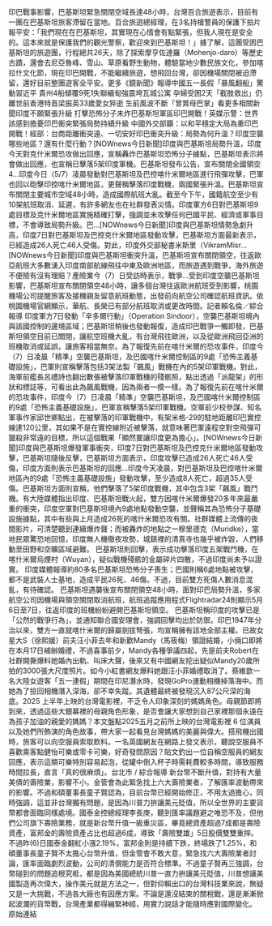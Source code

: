 印巴戰事影響，巴基斯坦緊急關閉空域長達48小時，台灣百合旅遊表示，目前有一團在巴基斯坦旅客滯留在當地。百合旅遊總經理，在3名持槍警員的保護下拍片報平安：「我們現在在巴基斯坦，其實現在心情會有點緊張，但我人現在是安全的。這本來就是保護我們的觀光警察，歡迎來到巴基斯坦！」據了解，這團受困巴基斯坦的旅遊團，行程總共26天，除了探索摩亨佐達羅（Mohenjo-daro）等歷史古蹟，還會去尼亞魯峰、雪山、草原看野生動物，體驗當地少數民族文化，參加喀拉什文化節，現在印巴開戰，不能繼續旅遊，想飛回台灣，卻因機場關閉被迫滯留，還好目前整團遊客全平安。更多《鏡新聞》報導中國五一長假「暴風翻船」驚動習近平 貴州4船傾覆9死1失聯緬甸強震垮瓦城公寓 孕婦受困2天「截肢救出」仍離世前香港特首梁振英33歲愛女猝逝 生前風波不斷「曾賞母巴掌」看更多相關新聞印度不願緊張升級 打擊恐怖分子未炸巴基斯坦軍區印巴開戰！英媒示警：世界該感到擔憂印巴衝突緊張局勢持續升級 中國外交部籲：以和平穩定大局為重印巴開戰！經部：台商距離衝突遠、一切安好印巴衝突升級：局勢為何升溫？印度空襲哪些地區？還有什麼行動？[NOWnews今日新聞]印度與巴基斯坦局勢升溫，印度今天對克什米爾恐攻做出回應，宣稱轟炸巴基斯坦恐怖分子據點，巴基斯坦表示將會做出回應，也宣稱已擊落5架印度軍機。巴基斯坦發布公告，宣布關閉全國領空4...印度今日（5/7）凌晨發動對巴基斯坦及巴控喀什米爾地區進行飛彈攻擊，巴軍也回以砲擊印控喀什米爾地區，更聲稱擊落印度戰機，兩國緊張升溫。巴基斯坦宣布關閉主要城市空域48小時，造成國際航班大亂。截至今下午，國籍航空至少有10架航班取消、延遲，有許多網友也在社群發表災情。印度軍方6日對巴基斯坦9處目標及克什米爾地區實施精確打擊，強調並未攻擊任何巴國平民、經濟或軍事目標，不會導致局勢升級。巴...[NOWnews今日新聞]印度與巴基斯坦情勢急劇升高，印度7日對巴基斯坦及巴控克什米爾地區發動攻擊，巴基斯坦方面最新表示，已經造成26人死亡46人受傷。對此，印度外交部秘書米斯里（VikramMisr...[NOWnews今日新聞]印度與巴基斯坦衝突升溫，巴基斯坦宣布關閉領空，往返歐亞航班大多數湧入印度南部航線飛往中東及歐洲地區，而旅遊遇到戰爭，海外旅遊不便險有沒有理賠？產險業今（7）日受訪時表示，戰爭...受到印度空襲巴基斯坦影響，巴基斯坦宣布關閉領空48小時，讓多個台灣往返歐洲航班受到影響，桃園機場公司提醒旅客及接機親友留意航班動態，出發前向航空公司確認航班資訊。依桃園機場官網顯示，華航、長榮已有部分航班取消或更改時間。記者賴名倫／綜合報導 印度軍方7日發動「辛多爾行動」（Operation Sindoor），空襲巴基斯坦境內與該國控制的邊境區域；巴基斯坦稍後也發動報復，造成印巴戰爭一觸即發，巴基斯坦領空目前已關閉，讓航空班機大亂，有台灣飛往歐洲，以及從歐洲飛回亞洲的班機取消或延誤，讓旅客相當無奈。為了報復先前在喀什米爾的恐攻事件，印度今（7）日凌晨「精準」空襲巴基斯坦，及巴國喀什米爾控制區的9處「恐怖主義基礎設施」，巴軍則宣稱擊落包括3架法製「飆風」戰機在內的5架印軍戰機。對此，海軍前艦長呂禮詩也翻出數張被擊落印軍戰機的殘骸照，點出透過「派龍架」的形狀和標誌等，可看出此為飆風戰機，因為兩者一模一樣。為了報復先前在喀什米爾的恐攻事件，印度今（7）日凌晨「精準」空襲巴基斯坦，及巴國喀什米爾控制區的9處「恐怖主義基礎設施」，巴軍宣稱擊落5架印軍戰機。空軍前少校參謀、知名軍事作家邱世卿點出，在被擊落的印軍戰機中，有架米格-29的駐地距離印巴實控線達120公里，其如果不是在實控線附近被擊落，就意味著巴軍遠程空對空飛彈可獵殺非常遠的目標，所以這個戰果「顯然要讓印度更為擔心」。[NOWnews今日新聞]印度與巴基斯坦爆發軍事衝突，印度7日對巴基斯坦及巴控克什米爾地區發動攻擊，巴基斯坦隨後反擊，巴基斯坦方面表示，印度攻擊已造成26人死亡46人受傷，印度方面則表示巴基斯坦的回應...印度今天凌晨，對巴基斯坦及巴控喀什米爾地區內的9處「恐怖主義基礎設施」發動攻擊，至少造成8人死亡，超過35人受傷。巴基斯坦方面則宣稱，他們擊落了5架印度戰機，其中包含3架「飆風」戰鬥機。有大陸媒體指出印度、巴基斯坦戰火起，雙方因喀什米爾爆發20多年來最嚴重的衝突，印度空軍對巴基斯坦境內9處地點發動空襲，並聲稱其為恐怖分子基礎設施據點，其中有些與上月造成26死的喀什米爾恐攻有關。社群媒體上流傳的夜間影片，可清楚聽到連續爆炸聲；而被轟炸的地點之一穆里德克（Muridke），當地民眾驚恐地回憶，印度無人機徹夜攻勢，城鎮裡的清真寺也幾乎被炸毀，人們移動至田野和空曠區域避難。   巴基斯坦則回擊，表示成功擊落印度五架戰鬥機，在喀什米爾烏煙村（Wuyan），疑似戰機殘骸的金屬碎片四散，不過印度尚未予以證實。  印度媒體報導約80多名巴基斯坦恐怖分子喪生；巴國則稱6處地點被攻擊，都不是武裝人士基地，造成平民26死、46傷。不過，目前雙方死傷人數消息混亂，有待確認。  巴基斯坦遇襲後宣布關閉領空48小時，面對印巴局勢升溫，多家航空公司因機場與領空關閉取消航班，航班追蹤應用程式Flightradar24則顯示5月6日至7日，往返印度的班機紛紛避開巴基斯坦領空。  巴基斯坦稱印度的攻擊已是「公然的戰爭行為」，並通知聯合國安理會，強調回擊均出於防禦。印巴1947年分治以來，雙方一直就喀什米爾的歸屬劍拔弩張，均宣稱擁有該地全部主權。已故女星大S（徐熙媛）前夫汪小菲去年和新歡Mandy（馬筱梅）領證結婚，小倆口即將在本月17日補辦婚禮，不過喜事前夕，Mandy各種爭議四起，先是前夫Robert在社群開撕爆料她婚內出軌、叫床大聲，後來又有中國網友挖出疑似Mandy20歲所拍的3000張大尺度照片。如今小紅書網友爆料她跟汪小菲婚禮取消了。蔡維歆一名大陸女遊客「五一連假」期間在印尼潛水時，發現GoPro運動相機掉落海中。而她為了撿回相機潛入深海，卻不幸失蹤。其遺體最終被發現沉入87公尺深的海底。2025 上半年上映的台灣電影裡，不乏令人印象深刻的媽媽角色。母親節即將到來，透過這些大銀幕裡的母親角色形象，是否會讓大家想到自己家裡那個永遠在為孩子加油的親愛的媽媽？本文盤點2025五月之前所上映的台灣電影裡 6 位演員以及她們所飾演的角色故事，帶大家一起看見台灣媽媽的美麗與偉大。搭飛機出國時，旅客可以向空服員索取飲料。一名英國網友在網路上發文表示，聽說空服員不喜歡乘客點健怡可樂或零卡可樂，好奇發問原因？貼文釣出一位自稱空服員的網友回應，表示這類可樂特別容易起泡，從罐中倒入杯子時需耗費較多時間，導致服務時間拉長，直言「真的很麻煩」。台北市 / 綜合報導 新台幣不斷升值，對持有大量美債的壽險業，影響不小。金管會為此緊急找上六大壽險業者，了解匯率波動帶來的影響。不過和碩董事長童子賢認為，目前台幣已經開始修正，不用太過擔心，同時強調，這並非台灣獨有問題，是因為川普力拚讓美元貶值，所以全世界的主要貨幣都會面臨同樣處境。國泰金控總經理李長庚，聽到匯率議題避之唯恐不及，但他們公司旗下壽險業務，就是新台幣升值一級重災區，畢竟總資產超過7成都是壽險資產，富邦金的壽險資產占比也超過6成，導致「壽險雙雄」5日股價雙雙重摔。不過昨(6)日國泰金翻紅小漲2.19%，富邦金則是持續下跌，終場跌了1.25%，和碩董事長童子賢不太擔心台幣升值，但金管會不敢大意，緊急找六大壽險業者討論，匯率面臨劇烈波動，公司的清償能力是否符合標準。不過童子賢再三強調，台幣碰到的問題追根究柢，都是因為美國總統川普一直力拚讓美元貶值，川普想讓美國製造再次偉大，操作美元就是方法之一，但對仰賴出口的台灣科技業來說，無疑又是一大挑戰，不過各大廠也有因應方案。不論是還沒結束的關稅戰，還是漸漸掀起波瀾的貨幣戰，台灣產業都得繃緊神經，用實力說話才能隨時應對國際變化。  原始連結